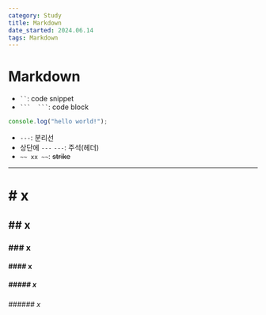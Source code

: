 ```yaml
---
category: Study
title: Markdown
date_started: 2024.06.14
tags: Markdown
---
```

# Markdown

- ` `` `: code snippet
- ` ```  ``` `: code block
```javascript
console.log("hello world!");
```
- `---`: 분리선  
- 상단에 `---` `---`: 주석(헤더)
- `~~ xx ~~`: ~~strike~~

---  
  
# # x
## ## x
### ### x
#### #### x
##### ##### x
###### ###### x